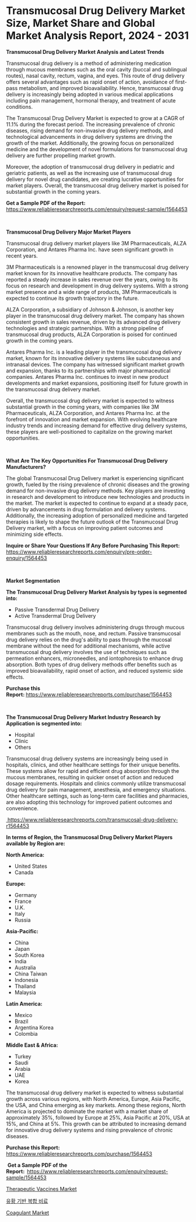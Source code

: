 <p><h1>Transmucosal Drug Delivery Market Size, Market Share and Global Market Analysis Report, 2024 - 2031</h1></p><p><strong>Transmucosal Drug Delivery Market Analysis and Latest Trends</strong></p>
<p><p>Transmucosal drug delivery is a method of administering medication through mucous membranes such as the oral cavity (buccal and sublingual routes), nasal cavity, rectum, vagina, and eyes. This route of drug delivery offers several advantages such as rapid onset of action, avoidance of first-pass metabolism, and improved bioavailability. Hence, transmucosal drug delivery is increasingly being adopted in various medical applications including pain management, hormonal therapy, and treatment of acute conditions.</p><p>The Transmucosal Drug Delivery Market is expected to grow at a CAGR of 11.1% during the forecast period. The increasing prevalence of chronic diseases, rising demand for non-invasive drug delivery methods, and technological advancements in drug delivery systems are driving the growth of the market. Additionally, the growing focus on personalized medicine and the development of novel formulations for transmucosal drug delivery are further propelling market growth.</p><p>Moreover, the adoption of transmucosal drug delivery in pediatric and geriatric patients, as well as the increasing use of transmucosal drug delivery for novel drug candidates, are creating lucrative opportunities for market players. Overall, the transmucosal drug delivery market is poised for substantial growth in the coming years.</p></p>
<p><strong>Get a Sample PDF of the Report:&nbsp;</strong> <a href="https://www.reliableresearchreports.com/enquiry/request-sample/1564453">https://www.reliableresearchreports.com/enquiry/request-sample/1564453</a></p>
<p>&nbsp;</p>
<p><strong>Transmucosal Drug Delivery Major Market Players</strong></p>
<p><p>Transmucosal drug delivery market players like 3M Pharmaceuticals, ALZA Corporation, and Antares Pharma Inc. have seen significant growth in recent years. </p><p>3M Pharmaceuticals is a renowned player in the transmucosal drug delivery market known for its innovative healthcare products. The company has reported a steady increase in sales revenue over the years, owing to its focus on research and development in drug delivery systems. With a strong market presence and a wide range of products, 3M Pharmaceuticals is expected to continue its growth trajectory in the future.</p><p>ALZA Corporation, a subsidiary of Johnson & Johnson, is another key player in the transmucosal drug delivery market. The company has shown consistent growth in sales revenue, driven by its advanced drug delivery technologies and strategic partnerships. With a strong pipeline of transmucosal drug products, ALZA Corporation is poised for continued growth in the coming years.</p><p>Antares Pharma Inc. is a leading player in the transmucosal drug delivery market, known for its innovative delivery systems like subcutaneous and intranasal devices. The company has witnessed significant market growth and expansion, thanks to its partnerships with major pharmaceutical companies. Antares Pharma Inc. continues to invest in new product developments and market expansions, positioning itself for future growth in the transmucosal drug delivery market.</p><p>Overall, the transmucosal drug delivery market is expected to witness substantial growth in the coming years, with companies like 3M Pharmaceuticals, ALZA Corporation, and Antares Pharma Inc. at the forefront of innovation and market expansion. With evolving healthcare industry trends and increasing demand for effective drug delivery systems, these players are well-positioned to capitalize on the growing market opportunities.</p></p>
<p>&nbsp;</p>
<p><strong>What Are The Key Opportunities For Transmucosal Drug Delivery Manufacturers?</strong></p>
<p><p>The global Transmucosal Drug Delivery market is experiencing significant growth, fueled by the rising prevalence of chronic diseases and the growing demand for non-invasive drug delivery methods. Key players are investing in research and development to introduce new technologies and products in the market. The market is expected to continue to expand at a steady pace, driven by advancements in drug formulation and delivery systems. Additionally, the increasing adoption of personalized medicine and targeted therapies is likely to shape the future outlook of the Transmucosal Drug Delivery market, with a focus on improving patient outcomes and minimizing side effects.</p></p>
<p><strong>Inquire or Share Your Questions If Any Before Purchasing This Report:</strong> <a href="https://www.reliableresearchreports.com/enquiry/pre-order-enquiry/1564453">https://www.reliableresearchreports.com/enquiry/pre-order-enquiry/1564453</a></p>
<p>&nbsp;</p>
<p><strong>Market Segmentation</strong></p>
<p><strong>The Transmucosal Drug Delivery Market Analysis by types is segmented into:</strong></p>
<p><ul><li>Passive Transdermal Drug Delivery</li><li>Active Transdermal Drug Delivery</li></ul></p>
<p><p>Transmucosal drug delivery involves administering drugs through mucous membranes such as the mouth, nose, and rectum. Passive transmucosal drug delivery relies on the drug's ability to pass through the mucosal membrane without the need for additional mechanisms, while active transmucosal drug delivery involves the use of techniques such as permeation enhancers, microneedles, and iontophoresis to enhance drug absorption. Both types of drug delivery methods offer benefits such as improved bioavailability, rapid onset of action, and reduced systemic side effects.</p></p>
<p><strong>Purchase this Report:&nbsp;</strong><a href="https://www.reliableresearchreports.com/purchase/1564453">https://www.reliableresearchreports.com/purchase/1564453</a></p>
<p>&nbsp;</p>
<p><strong>The Transmucosal Drug Delivery Market Industry Research by Application is segmented into:</strong></p>
<p><ul><li>Hospital</li><li>Clinic</li><li>Others</li></ul></p>
<p><p>Transmucosal drug delivery systems are increasingly being used in hospitals, clinics, and other healthcare settings for their unique benefits. These systems allow for rapid and efficient drug absorption through the mucous membranes, resulting in quicker onset of action and reduced dosage requirements. Hospitals and clinics commonly utilize transmucosal drug delivery for pain management, anesthesia, and emergency situations. Other healthcare settings, such as long-term care facilities and pharmacies, are also adopting this technology for improved patient outcomes and convenience.</p></p>
<p><a href="https://www.reliableresearchreports.com/transmucosal-drug-delivery-r1564453">&nbsp;https://www.reliableresearchreports.com/transmucosal-drug-delivery-r1564453</a></p>
<p><strong>In terms of Region, the Transmucosal Drug Delivery Market Players available by Region are:</strong></p>
<p>
    <p> <strong> North America: </strong>
        <ul>
            <li>United States</li>
            <li>Canada</li>
        </ul>
        </p> 
    <p> <strong> Europe: </strong>
        <ul>
            <li>Germany</li>
            <li>France</li>
            <li>U.K.</li>
            <li>Italy</li>
            <li>Russia</li>
        </ul>
        </p> 
    <p> <strong> Asia-Pacific: </strong>
        <ul>
            <li>China</li>
            <li>Japan</li>
            <li>South Korea</li>
            <li>India</li>
            <li>Australia</li>
            <li>China Taiwan</li>
            <li>Indonesia</li>
            <li>Thailand</li>
            <li>Malaysia</li>
        </ul>
        </p> 
    <p> <strong> Latin America: </strong>
        <ul>
            <li>Mexico</li>
            <li>Brazil</li>
            <li>Argentina Korea</li>
            <li>Colombia</li>
        </ul>
        </p> 
    <p> <strong> Middle East & Africa: </strong>
        <ul>
            <li>Turkey</li>
            <li>Saudi</li>
            <li>Arabia</li>
            <li>UAE</li>
            <li>Korea</li>
        </ul>
    </p>
    </p>
<p><p>The transmucosal drug delivery market is expected to witness substantial growth across various regions, with North America, Europe, Asia Pacific, the USA, and China emerging as key markets. Among these regions, North America is projected to dominate the market with a market share of approximately 35%, followed by Europe at 25%, Asia Pacific at 20%, USA at 15%, and China at 5%. This growth can be attributed to increasing demand for innovative drug delivery systems and rising prevalence of chronic diseases.</p></p>
<p><strong>Purchase this Report: </strong><a href="https://www.reliableresearchreports.com/purchase/1564453">https://www.reliableresearchreports.com/purchase/1564453</a></p>
<p>&nbsp;<strong>Get a Sample PDF of the Report:&nbsp;&nbsp;</strong><a href="https://www.reliableresearchreports.com/enquiry/request-sample/1564453">https://www.reliableresearchreports.com/enquiry/request-sample/1564453</a></p>
<p><strong></strong></p>
<p><p><a href="https://github.com/zolotuy145/Market-Research-Report-List-1/blob/main/therapeutic-vaccines-market.md">Therapeutic Vaccines Market</a></p><p><a href="https://github.com/mdmazharulnwr786/Market-Research-Report-List-2/blob/main/753587184332.md">유황 기반 복합 비료</a></p><p><a href="https://github.com/nhteumcc68/Market-Research-Report-List-1/blob/main/coagulant-market.md">Coagulant Market</a></p></p>